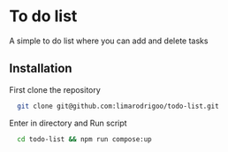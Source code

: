 # To do list

A simple to do list where you can add and delete tasks


## Installation

First clone the repository

```bash
  git clone git@github.com:limarodrigoo/todo-list.git
```

Enter in directory and Run script

```bash
  cd todo-list && npm run compose:up
```
  
  